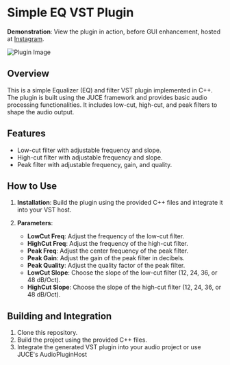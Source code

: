 # Simple EQ VST Plugin

**Demonstration**: View the plugin in action, before GUI enhancement, hosted at [Instagram](https://www.instagram.com/p/C1mG1JBRMRO/).

![Plugin Image](https://gitme23.github.io/assets/images/SimpleEQ_plug.png)


## Overview

This is a simple Equalizer (EQ) and filter VST plugin implemented in C++. The plugin is built using the JUCE framework and provides basic audio processing functionalities. It includes low-cut, high-cut, and peak filters to shape the audio output.

## Features

- Low-cut filter with adjustable frequency and slope.
- High-cut filter with adjustable frequency and slope.
- Peak filter with adjustable frequency, gain, and quality.

## How to Use

1. **Installation**: Build the plugin using the provided C++ files and integrate it into your VST host.

2. **Parameters**:
   - **LowCut Freq**: Adjust the frequency of the low-cut filter.
   - **HighCut Freq**: Adjust the frequency of the high-cut filter.
   - **Peak Freq**: Adjust the center frequency of the peak filter.
   - **Peak Gain**: Adjust the gain of the peak filter in decibels.
   - **Peak Quality**: Adjust the quality factor of the peak filter.
   - **LowCut Slope**: Choose the slope of the low-cut filter (12, 24, 36, or 48 dB/Oct).
   - **HighCut Slope**: Choose the slope of the high-cut filter (12, 24, 36, or 48 dB/Oct).

## Building and Integration

1. Clone this repository.
2. Build the project using the provided C++ files.
3. Integrate the generated VST plugin into your audio project or use JUCE's AudioPluginHost

